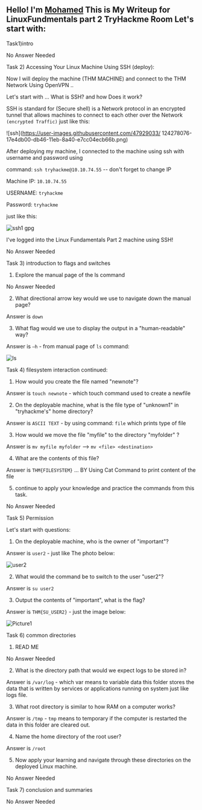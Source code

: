 ## Hello! I'm [Mohamed](https://twitter.com/0xMohomiester) This is My Writeup for LinuxFundmentals part 2 TryHackme Room Let's start with: 

Task1)intro 

No Answer Needed   

Task 2) Accessing Your Linux Machine Using SSH (deploy):  

Now I will deploy the machine (THM MACHINE) and connect to the THM Network Using OpenVPN ..

Let's start with ... What is SSH?  and how Does it work?  

SSH is standard for (Secure shell) is a Network protocol in an encrypted tunnel that allows
machines to connect to each other over the Network `(encrypted Traffic)` just like this: 

![ssh](https://user-images.githubusercontent.com/47929033/
124278076-17e4db00-db46-11eb-8a40-e7cc04ecb66b.png)

After deploying my machine, I connected to the machine using ssh with username and password using

command:  `ssh tryhackme@10.10.74.55` -- don't forget to change IP    

Machine IP: `10.10.74.55` 

USERNAME: `tryhackme`

Password: `tryhackme`

just like this: 

![ssh1 gpg](https://user-images.githubusercontent.com/47929033/124278466-96417d00-db46-11eb-9f93-55750807c33c.png) 

I've logged into the Linux Fundamentals Part 2 machine using SSH! 

No Answer Needed 

Task 3) introduction to flags and switches 

1) Explore the manual page of the ls command 

No Answer Needed 

2) What directional arrow key would we use to navigate down the manual page? 

Answer is `down` 

3) What flag would we use to display the output in a "human-readable" way?

Answer is `–h` - from manual page of `ls` command: 

![ls](https://user-images.githubusercontent.com/47929033/124279076-5333d980-db47-11eb-9f82-67c5b1baf91d.png)

Task 4) filesystem interaction continued: 

1) How would you create the file named "newnote"? 

Answer is `touch newnote` -  which touch command used to create a newfile  

2) On the deployable machine, what is the file type of "unknown1" in "tryhackme's" home directory? 

Answer is `ASCII TEXT` -  by using command: `file` which prints type of file 

3) How would we move the file "myfile" to the directory "myfolder" ? 

Answer is `mv myfile myfolder` -->  `mv <file> <destination>`

4) What are the contents of this file? 

Answer is `THM{FILESYSTEM}` ... BY Using Cat Command to print content of the file 

5) continue to apply your knowledge and practice the commands from this task. 

No Answer Needed 

Task 5) Permission  

Let's start with questions: 

1) On the deployable machine, who is the owner of "important"? 

Answer is `user2` - just like The photo below:

![user2](https://user-images.githubusercontent.com/47929033/124280038-7f038f00-db48-11eb-880f-c37b7f317828.png)

2) What would the command be to switch to the user "user2"? 

Answer is `su user2` 

3) Output the contents of "important", what is the flag? 

Answer is `THM{SU_USER2}` - just the image below: 

![Picture1](https://user-images.githubusercontent.com/47929033/124280694-47e1ad80-db49-11eb-90b7-6ec55955c777.png)

Task 6) common directories 

1) READ ME 

No Answer Needed 

2) What is the directory path that would we expect logs to be stored in? 

Answer is `/var/log` -  which var means to variable data this folder stores the data that is  written
by services or applications running on system just like logs file.

3) What root directory is similar to how RAM on a computer works?  

Answer is `/tmp` - `tmp` means to temporary if the computer is restarted the data in this folder are
cleared out.  

4) Name the home directory of the root user? 

Answer is `/root`

5) Now apply your learning and navigate through these directories on the deployed Linux machine. 
 
No Answer Needed 
 
Task 7) conclusion and summaries 

No Answer Needed












